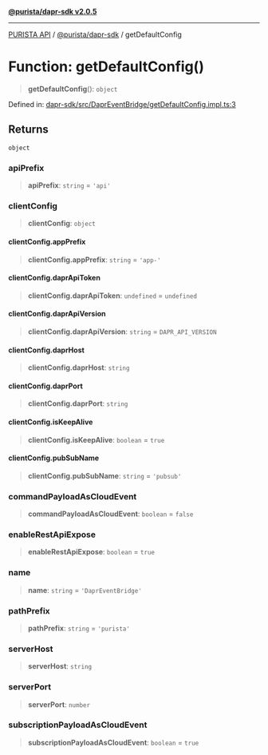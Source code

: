 [**@purista/dapr-sdk v2.0.5**](../README.md)

***

[PURISTA API](../../../packages.md) / [@purista/dapr-sdk](../README.md) / getDefaultConfig

# Function: getDefaultConfig()

> **getDefaultConfig**(): `object`

Defined in: [dapr-sdk/src/DaprEventBridge/getDefaultConfig.impl.ts:3](https://github.com/puristajs/purista/blob/master/packages/dapr-sdk/src/DaprEventBridge/getDefaultConfig.impl.ts#L3)

## Returns

`object`

### apiPrefix

> **apiPrefix**: `string` = `'api'`

### clientConfig

> **clientConfig**: `object`

#### clientConfig.appPrefix

> **clientConfig.appPrefix**: `string` = `'app-'`

#### clientConfig.daprApiToken

> **clientConfig.daprApiToken**: `undefined` = `undefined`

#### clientConfig.daprApiVersion

> **clientConfig.daprApiVersion**: `string` = `DAPR_API_VERSION`

#### clientConfig.daprHost

> **clientConfig.daprHost**: `string`

#### clientConfig.daprPort

> **clientConfig.daprPort**: `string`

#### clientConfig.isKeepAlive

> **clientConfig.isKeepAlive**: `boolean` = `true`

#### clientConfig.pubSubName

> **clientConfig.pubSubName**: `string` = `'pubsub'`

### commandPayloadAsCloudEvent

> **commandPayloadAsCloudEvent**: `boolean` = `false`

### enableRestApiExpose

> **enableRestApiExpose**: `boolean` = `true`

### name

> **name**: `string` = `'DaprEventBridge'`

### pathPrefix

> **pathPrefix**: `string` = `'purista'`

### serverHost

> **serverHost**: `string`

### serverPort

> **serverPort**: `number`

### subscriptionPayloadAsCloudEvent

> **subscriptionPayloadAsCloudEvent**: `boolean` = `true`
